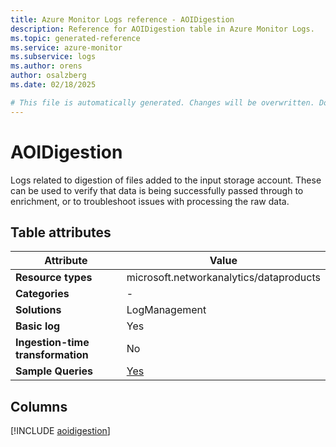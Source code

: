 ```yaml
---
title: Azure Monitor Logs reference - AOIDigestion
description: Reference for AOIDigestion table in Azure Monitor Logs.
ms.topic: generated-reference
ms.service: azure-monitor
ms.subservice: logs
ms.author: orens
author: osalzberg
ms.date: 02/18/2025

# This file is automatically generated. Changes will be overwritten. Do not change this file directly.
---
```


# AOIDigestion

Logs related to digestion of files added to the input storage account. These can be used to verify that data is being successfully passed through to enrichment, or to troubleshoot issues with processing the raw data.


## Table attributes

|Attribute|Value|
|---|---|
|**Resource types**|microsoft.networkanalytics/dataproducts|
|**Categories**|-|
|**Solutions**| LogManagement|
|**Basic log**|Yes|
|**Ingestion-time transformation**|No|
|**Sample Queries**|[Yes](/azure/azure-monitor/reference/queries/aoidigestion)|



## Columns
  
[!INCLUDE [aoidigestion](~/reusable-content/ce-skilling/azure/includes/azure-monitor/reference/tables/aoidigestion-include.md)]
